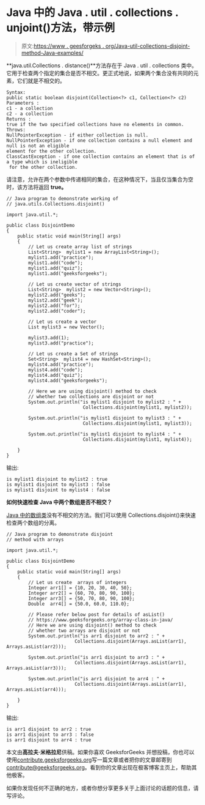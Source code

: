 # Java 中的 Java . util . collections . unjoint()方法，带示例

> 原文:[https://www . geesforgeks . org/Java-util-collections-disjoint-method-Java-examples/](https://www.geeksforgeeks.org/java-util-collections-disjoint-method-java-examples/)

**java.util.Collections . distance()**方法存在于 Java . util . collections 类中。它用于检查两个指定的集合是否不相交。更正式地说，如果两个集合没有共同的元素，它们就是不相交的。

```
Syntax:
public static boolean disjoint(Collection<?> c1, Collection<?> c2)
Parameters : 
c1 - a collection
c2 - a collection
Returns :
true if the two specified collections have no elements in common.
Throws:
NullPointerException - if either collection is null.
NullPointerException - if one collection contains a null element and null is not an eligible 
element for the other collection.
ClassCastException - if one collection contains an element that is of a type which is ineligible
 for the other collection.

```

请注意，允许在两个参数中传递相同的集合，在这种情况下，当且仅当集合为空时，该方法将返回 **true。**

```
// Java program to demonstrate working of 
// java.utils.Collections.disjoint()

import java.util.*;

public class DisjointDemo
{
    public static void main(String[] args)
    {
        // Let us create array list of strings
        List<String>  mylist1 = new ArrayList<String>();
        mylist1.add("practice");
        mylist1.add("code");
        mylist1.add("quiz");
        mylist1.add("geeksforgeeks");

        // Let us create vector of strings
        List<String>  mylist2 = new Vector<String>();
        mylist2.add("geeks");
        mylist2.add("geek");
        mylist2.add("for");
        mylist2.add("coder");

        // Let us create a vector 
        List mylist3 = new Vector();

        mylist3.add(1); 
        mylist3.add("practice");     

        // Let us create a Set of strings
        Set<String>  mylist4 = new HashSet<String>();
        mylist4.add("practice");
        mylist4.add("code");
        mylist4.add("quiz");
        mylist4.add("geeksforgeeks");

        // Here we are using disjoint() method to check 
        // whether two collections are disjoint or not
        System.out.println("is mylist1 disjoint to mylist2 : " +
                            Collections.disjoint(mylist1, mylist2));

        System.out.println("is mylist1 disjoint to mylist3 : " +
                            Collections.disjoint(mylist1, mylist3));

        System.out.println("is mylist1 disjoint to mylist4 : " +
                            Collections.disjoint(mylist1, mylist4));

    }
}
```

输出:

```
is mylist1 disjoint to mylist2 : true
is mylist1 disjoint to mylist3 : false
is mylist1 disjoint to mylist4 : false

```

**如何快速检查 Java 中两个数组是否不相交？**

[Java 中的数组类](https://www.geeksforgeeks.org/array-class-in-java/)没有不相交的方法。我们可以使用 Collections.disjoint()来快速检查两个数组的分离。

```
// Java program to demonstrate disjoint 
// method with arrays

import java.util.*;

public class DisjointDemo
{
    public static void main(String[] args)
    {
        // Let us create  arrays of integers
        Integer arr1[] = {10, 20, 30, 40, 50};
        Integer arr2[] = {60, 70, 80, 90, 100};
        Integer arr3[] = {50, 70, 80, 90, 100};
        Double  arr4[] = {50.0, 60.0, 110.0};

        // Please refer below post for details of asList()
        // https://www.geeksforgeeks.org/array-class-in-java/
        // Here we are using disjoint() method to check 
        // whether two arrays are disjoint or not
        System.out.println("is arr1 disjoint to arr2 : " +
                         Collections.disjoint(Arrays.asList(arr1), Arrays.asList(arr2)));

        System.out.println("is arr1 disjoint to arr3 : " +
                         Collections.disjoint(Arrays.asList(arr1), Arrays.asList(arr3)));

        System.out.println("is arr1 disjoint to arr4 : " +
                         Collections.disjoint(Arrays.asList(arr1), Arrays.asList(arr4)));

    }
}
```

输出:

```
is arr1 disjoint to arr2 : true
is arr1 disjoint to arr3 : false
is arr1 disjoint to arr4 : true

```

本文由**高拉夫·米格拉尼**供稿。如果你喜欢 GeeksforGeeks 并想投稿，你也可以使用[contribute.geeksforgeeks.org](http://contribute.geeksforgeeks.org)写一篇文章或者把你的文章邮寄到 contribute@geeksforgeeks.org。看到你的文章出现在极客博客主页上，帮助其他极客。

如果你发现任何不正确的地方，或者你想分享更多关于上面讨论的话题的信息，请写评论。
